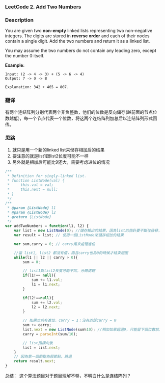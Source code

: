 ### LeetCode 2. Add Two Numbers

### Description

You are given two **non-empty** linked lists representing two non-negative integers. The digits are stored in **reverse order** and each of their nodes contain a single digit. Add the two numbers and return it as a linked list.

You may assume the two numbers do not contain any leading zero, except the number 0 itself.

**Example:**

```
Input: (2 -> 4 -> 3) + (5 -> 6 -> 4)
Output: 7 -> 0 -> 8

Explanation: 342 + 465 = 807.
```

### 翻译

有两个连结阵列分别代表两个非负整数，他们的位数是反向储存(越前面的节点位数越低)，毎一个节点代表一个位数，将这两个连结阵列加总后以连结阵列形式回传。

### 思路

1. 就只是用一个新的linked list来储存相加后的结果
2.  要注意的就是list1跟list2长度可能不一样
3. 另外就是相加后可能比9还大，需要考虑进位的情况

```javascript
/**
 * Definition for singly-linked list.
 * function ListNode(val) {
 *     this.val = val;
 *     this.next = null;
 * }
 */
/**
 * @param {ListNode} l1
 * @param {ListNode} l2
 * @return {ListNode}
 */
var addTwoNumbers = function(l1, l2) {
    var list = new ListNode(0); //儲存輸出的結果，因為list的指針要不斷往後移，因此用一個假節點方便操作
    var result = list; // 使用一個ListNode來儲存相加的結果

    var sum,carry = 0; // carry用來處理進位

    //當 list1, list2 都沒有值，而且carry也為0的時候才結束迴圈
    while(l1 || l2 || carry > 0){
        sum = 0;

        // list1與list2長度可能不同，分開處理
        if(l1!== null){
            sum += l1.val;
            l1 = l1.next;
        }

        if(l2!==null){
            sum += l2.val;
            l2 = l2.next;
        }

        // 如果之前有進位，carry = 1；沒有的話carry = 0
        sum += carry;
        list.next = new ListNode(sum%10); //相加如果超過9，只能留下個位數放入結果list，十位數的地方進位
        carry = parseInt(sum/10);

        // list指標向後
        list = list.next;
    }
    // 因為第一個節點為假節點，跳過
    return result.next;
}
```

总结： 这个算法题目对于题目理解不够，不明白什么是连结阵列？

